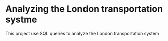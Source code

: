 # Analyzing the London transportation systme
This project use SQL queries to analyze the London transportation system
